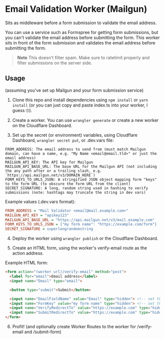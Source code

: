 # Email Validation Worker (Mailgun)

Sits as middleware before a form submission to validate the email address.

You can use a service such as Formspree for getting form submissions, but you can't validate the email address before submitting the form. This worker sits in front of the form submission and validates the email address before submitting the form.

>**Note** This doesn't filter spam. Make sure to ratelimit properly and filter submissions on the server side.

## Usage

(assuming you've set up Mailgun and your form submission service)

1. Clone this repo and install dependencies using `npm install` or `yarn install` (or you can just copy and paste index.ts into your worker, I guess 🙄).

2. Create a worker. You can use `wrangler generate` or create a new worker on the Cloudflare Dashboard.

3. Set up the secret (or environment) variables, using Cloudflare Dashboard, `wrangler secret put`, or .dev.vars file:

```
FROM_ADDRESS: The email address to send from (must match Mailgun domain, can have a name, e.g. "My Name <email@email.tld>" or just the email address)
MAILGUN_API_KEY: The API key for Mailgun
MAILGUN_API_BASE_URL: The base URL for the Mailgun API (not including the any path after or a trailing slash, e.g. `https://api.mailgun.net/v3/DOMAIN_HERE`)
FORM_KEYS_TO_URLS_JSON: A stringified JSON object mapping form "keys" to the form URL (to obscure the form URL from the client)
SECRET_SIGNATURE: A long, random string used in hashing to verify submissions (note: hashtags may truncate the string in dev vars)
```

Example values (.dev.vars format):
```ini
FROM_ADDRESS = "Mail Validator <email@mail.example.com>"
MAILGUN_API_KEY = "apikey123"
MAILGUN_API_BASE_URL = "https://api.mailgun.net/v3/mail.example.com"
FORM_KEYS_TO_URLS_JSON = {"my form name": "https://example.com/form"}
SECRET_SIGNATURE = superlongrandomstring
```

4. Deploy the worker using `wrangler publish` or the Cloudflare Dashboard.

5. Create an HTML form, using the worker's verify-email route as the action address.

Example HTML form:

```html
<form action="(worker url)/verify-email" method="post">
  <label for="email">Email address</label>
  <input name="Email" type="email">

  <button type="submit">Submit</button>

  <input name="EmailFieldName" value="Email" type="hidden"> <!-- set the value to the name of the email field -->
  <input name="FormKey" value="my form name" type="hidden"> <!-- set the value to the key for the intended form in FORM_KEYS_TO_URLS_JSON -->
  <input name="VerifyRedirectTo" value="https://example.com" type="hidden"> <!-- optional, set the value to where to redirect after going to /verify-email -->
  <input name="SubmitRedirectTo" value="https://example.com" type="hidden"> <!-- optional, set the value to where to redirect after going to /submit-form -->
</form>
```

6. Profit! (and optionally create Worker Routes to the worker for /verify-email and /submit-form)
